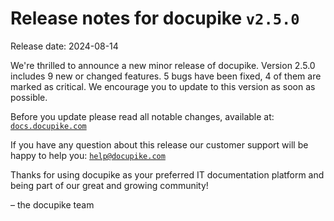 # Release notes for docupike `v2.5.0`

Release date: 2024-08-14

We're thrilled to announce a new minor release of docupike. Version 2.5.0 includes 9 new or changed features. 5 bugs have been fixed, 4 of them are marked as critical. We encourage you to update to this version as soon as possible.

Before you update please read all notable changes, available at: [`docs.docupike.com`](https://docs.docupike.com/en/ref/changelog.html)

If you have any question about this release our customer support will be happy to help you: [`help@docupike.com`](mailto:help@docupike.com)

Thanks for using docupike as your preferred IT documentation platform and being part of our great and growing community!

– the docupike team
